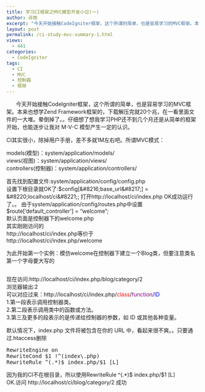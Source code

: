 ```yaml
---
title: 学习CI框架之MVC模型开发小记(一)
author: 谇雨
excerpt: "今天开始接触CodeIgniter框架，这个所谓的简单，也是容易学习的MVC框架。本来也想学Zend Framework框架的，下载解压完就20个兆，在一看里面文件的一大堆。晕倒掉了。。仔细想了想我学习PHP还不到几个月还是从简单的框架开始，也能逐步让我对 M-V-C 模型产生一定的认识。 CI其实很小，除掉用户手册，差不多就1M左右吧。所谓MVC模式： models(模型)：system/application/models/ views(视图)：system/application/views/ controllers(控制器)：system/application/controllers/ 首先找到配置文件:system/application/config/config.php 设置下根目录就OK了:$config['base_url'] = “localhost/ci”; 打开http://localhost/ci/index.php OK成功运行了。。 由于system/application/config/routes.php中设置$route['default_controller'] = ......"
layout: post
permalink: /ci-study-mvc-summary-1.html
views:
  - 441
categories:
  - CodeIgniter
tags:
  - CI
  - MVC
  - 控制器
  - 框架
---
```

<p style="text-indent: 25px;">
  今天开始接触CodeIgniter框架，这个所谓的简单，也是容易学习的MVC框架。本来也想学Zend Framework框架的，下载解压完就20个兆，在一看里面文件的一大堆。晕倒掉了。。仔细想了想我学习PHP还不到几个月还是从简单的框架开始，也能逐步让我对 M-V-C 模型产生一定的认识。
</p>

CI其实很小，除掉用户手册，差不多就1M左右吧。所谓MVC模式：

models(模型)：system/application/models/  
views(视图)：system/application/views/  
controllers(控制器)：system/application/controllers/

首先找到配置文件:system/application/config/config.php  
设置下根目录就OK了:$config[&#8216;base_url&#8217;] = &#8220;localhost/ci&#8221;;  
打开http://localhost/ci/index.php OK成功运行了。。  
由于system/application/config/routes.php中设置$route[&#8216;default_controller&#8217;] = &#8220;welcome&#8221;;  
默认页面是控制器下的welcome.php  
其实刚刚访问的  
http://localhost/ci/index.php等价于  
http://localhost/ci/index.php/welcome

<!--more-->

  
为此开始第一个实例：模仿welcome在控制器下建立一个Blog类，但要注意类名第一个字母要大写的

<pre class="lang:php decode:true " ><?php
class Blog extends Controller{
	function __construct(){
		parent::Controller();
	}
	
	function category($id){
		echo $id;
	}
}
?></pre>

现在访问:http://localhost/ci/index.php/blog/category/2  
浏览器输出:2  
可以对应过来：http://localhost/ci/index.php/<span style="color:red">class</span>/<span style="color:purple">function</span>/<span style="color:blue">ID</span>  
1.第一段表示调用控制器类。  
2.第二段表示调用类中的函数或方法。  
3.第三及更多的段表示的是传递给控制器的参数，如 ID 或其他各种变量。

默认情况下，index.php 文件将被包含在你的 URL 中，看起来很不爽。。只要通过.htaccess删除

<pre class="lang:apache decode:true " >RewriteEngine on
RewriteCond $1 !^(index\.php)
RewriteRule ^(.*)$ index.php/$1 [L]</pre>

因为我的CI不在根目录，所以使用RewriteRule ^(.*)$ index.php/$1 [L]  
OK.访问 http://localhost/ci/blog/category/2 成功